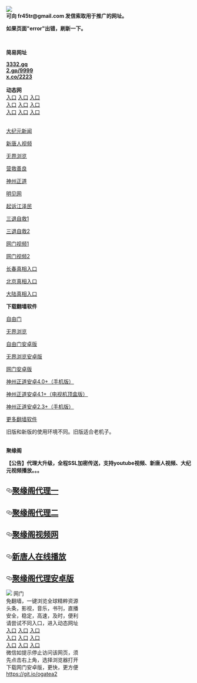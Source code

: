 <td align="center"><a target="_blank" href="https://raw.githubusercontent.com/szzd1/szzd1.github.io/master/1.JPG"><img src="https://raw.githubusercontent.com/szzd1/2/master/6.JPG" style="max-width:100%;"></a></td><br>
<strong>可向 fr45tr@gmail.com 发信索取用于推广的网址。</strong>
<p><strong>如果页面"error"出错，刷新一下。</strong></p>
<br>
<p><strong>简易网址</strong></p>
<strong><a href="http://3332.gq">3332.gq</a></strong><br>
<strong><a href="http://2.gp/9999">2.gp/9999</a></strong><br>
<strong><a href="http://x.co/2223">x.co/2223</a></strong><br>
<br>
<strong>动态网</strong>
<br>
      <a href="http://t.cn/RBfdqHW" rel="nofollow">入口</a>
      <a href="http://219.85.107.120/1" rel="nofollow">入口</a>
      <a href="http://gqbxlcuv.gmarenaq.ga/70fdtw" rel="nofollow">入口</a><br>
      <a href="http://gqbxlcuv.gmarenaq.ga/70ydtw" rel="nofollow">入口</a>
      <a href="http://gqbxlcuv.gmarenaq.ga/70ip03dw" rel="nofollow">入口</a>
      <a href="https://d1j8zr7r24iuwv.cloudfront.net" rel="nofollow">入口</a><br>
      <a href="http://gqbxlcuv.gmarenaq.ga/70sdtw" rel="nofollow">入口</a>
      <a href="http://gqbxlcuv.gmarenaq.ga/70ip04dw" rel="nofollow">入口</a>
      <a href="http://gqbxlcuv.gmarenaq.ga/70hdtw" rel="nofollow">入口</a><br>

<br>
<p><a href="http://t.cn/RBfdq1Z" rel="nofollow">大纪元新闻</a></p>
<p><a href="http://t.cn/RBfdqsL" rel="nofollow">新唐人视频</a></p>
<p><a href="http://t.cn/RBfd5yf" rel="nofollow">无界浏览</a></p>
<p><a href="http://gqbxlcuv.gmarenaq.ga/70gqg" rel="nofollow">营救善良</a></p>
<p><a href="http://gqbxlcuv.gmarenaq.ga/70sz" rel="nofollow">神州正道</a></p>
<p><a href="http://gqbxlcuv.gmarenaq.ga/mjw" rel="nofollow">明见网</a></p>
<p><a href="http://gqbxlcuv.gmarenaq.ga/70gsj" rel="nofollow">起诉江泽民</a></p>
<p><a href="http://t.cn/RBfdqCQ">三退自救1</a></p>
<p><a href="http://gqbxlcuv.gmarenaq.ga/szmst" rel="nofollow">三退自救2</a></p>
<p><a href="http://t.cn/RBfdqif" rel="nofollow">网门视频1</a></p>
<p><a href="http://lraqv.bdcadfdl.ga" rel="nofollow">网门视频2</a></p>
<p><a href="https://s3.amazonaws.com/ogate/show.htm?r873651&amp;from=852" rel="nofollow">长春真相入口</a></p>
<p><a href="https://s3.amazonaws.com/ogate/show.htm?r873649&amp;from=852" rel="nofollow">北京真相入口</a></p>
<p><a href="https://s3.amazonaws.com/ogate/show.htm?r873656&amp;from=852 rel="nofollow">大陆真相入口</a><br></p>
<p><p><strong>下载翻墙软件</strong></p>


<p><a href="https://git.io/fgp" rel="nofollow">自由门</a></p>
<p><a href="https://git.io/vEJlj rel="nofollow">无界浏览</a></p>
<p><a href="https://git.io/fgma" rel="nofollow">自由门安卓版</a></p>
<p><a href="https://s3.amazonaws.com/693/um.apk" rel="nofollow">无界浏览安卓版</a></p>
<p><a href="https://git.io/ogatea2">网门安卓版</a></p>
<p><a href="https://git.io/vQjqe" rel="nofollow">神州正道安卓4.0+（手机版）</a></p>
<p><a href="https://git.io/vAonz" rel="nofollow">神州正道安卓4.1+（电视机顶盒版）</a></p>
<p><a href="https://git.io/vA5GO" rel="nofollow">神州正道安卓2.3+（手机版）</a></p>
<p><a href="https://github.com/bannedbook/fanqiang/wiki">更多翻墙软件</a></p>
旧版和新版的使用环境不同。旧版适合老机子。<br>


<br>
<p><strong>聚缘阁</strong></p>
<p><strong>【公告】代理大升级，全程SSL加密传送，支持youtube视频、新唐人视频、大纪元视频播放。。。</strong></p>
<h2>
<a id="user-content-聚缘阁代理一" class="anchor" href="#%E8%81%9A%E7%BC%98%E9%98%81%E4%BB%A3%E7%90%86%E4%B8%80" aria-hidden="true"><svg class="octicon octicon-link" viewbox="0 0 16 16" version="1.1" width="16" height="16" aria-hidden="true"><path fill-rule="evenodd" d="M4 9h1v1H4c-1.5 0-3-1.69-3-3.5S2.55 3 4 3h4c1.45 0 3 1.69 3 3.5 0 1.41-.91 2.72-2 3.25V8.59c.58-.45 1-1.27 1-2.09C10 5.22 8.98 4 8 4H4c-.98 0-2 1.22-2 2.5S3 9 4 9zm9-3h-1v1h1c1 0 2 1.22 2 2.5S13.98 12 13 12H9c-.98 0-2-1.22-2-2.5 0-.83.42-1.64 1-2.09V6.25c-1.09.53-2 1.84-2 3.25C6 11.31 7.55 13 9 13h4c1.45 0 3-1.69 3-3.5S14.5 6 13 6z"></path></svg></a><a href="https://ju99.github.io/jyg/" rel="nofollow">聚缘阁代理一</a>
</h2>
<h2>
<a id="user-content-聚缘阁代理二" class="anchor" href="#%E8%81%9A%E7%BC%98%E9%98%81%E4%BB%A3%E7%90%86%E4%BA%8C" aria-hidden="true"><svg class="octicon octicon-link" viewbox="0 0 16 16" version="1.1" width="16" height="16" aria-hidden="true"><path fill-rule="evenodd" d="M4 9h1v1H4c-1.5 0-3-1.69-3-3.5S2.55 3 4 3h4c1.45 0 3 1.69 3 3.5 0 1.41-.91 2.72-2 3.25V8.59c.58-.45 1-1.27 1-2.09C10 5.22 8.98 4 8 4H4c-.98 0-2 1.22-2 2.5S3 9 4 9zm9-3h-1v1h1c1 0 2 1.22 2 2.5S13.98 12 13 12H9c-.98 0-2-1.22-2-2.5 0-.83.42-1.64 1-2.09V6.25c-1.09.53-2 1.84-2 3.25C6 11.31 7.55 13 9 13h4c1.45 0 3-1.69 3-3.5S14.5 6 13 6z"></path></svg></a><a href="https://hao369.github.io/jyg/" rel="nofollow">聚缘阁代理二</a>
</h2>
<h2>
<a id="user-content-聚缘阁视频网" class="anchor" href="#%E8%81%9A%E7%BC%98%E9%98%81%E8%A7%86%E9%A2%91%E7%BD%91" aria-hidden="true"><svg class="octicon octicon-link" viewbox="0 0 16 16" version="1.1" width="16" height="16" aria-hidden="true"><path fill-rule="evenodd" d="M4 9h1v1H4c-1.5 0-3-1.69-3-3.5S2.55 3 4 3h4c1.45 0 3 1.69 3 3.5 0 1.41-.91 2.72-2 3.25V8.59c.58-.45 1-1.27 1-2.09C10 5.22 8.98 4 8 4H4c-.98 0-2 1.22-2 2.5S3 9 4 9zm9-3h-1v1h1c1 0 2 1.22 2 2.5S13.98 12 13 12H9c-.98 0-2-1.22-2-2.5 0-.83.42-1.64 1-2.09V6.25c-1.09.53-2 1.84-2 3.25C6 11.31 7.55 13 9 13h4c1.45 0 3-1.69 3-3.5S14.5 6 13 6z"></path></svg></a><a href="https://juyuange9.github.io/tvttr/" rel="nofollow">聚缘阁视频网</a>
</h2>
<h2>
<a id="user-content-新唐人在线播放" class="anchor" href="#%E6%96%B0%E5%94%90%E4%BA%BA%E5%9C%A8%E7%BA%BF%E6%92%AD%E6%94%BE" aria-hidden="true"><svg class="octicon octicon-link" viewbox="0 0 16 16" version="1.1" width="16" height="16" aria-hidden="true"><path fill-rule="evenodd" d="M4 9h1v1H4c-1.5 0-3-1.69-3-3.5S2.55 3 4 3h4c1.45 0 3 1.69 3 3.5 0 1.41-.91 2.72-2 3.25V8.59c.58-.45 1-1.27 1-2.09C10 5.22 8.98 4 8 4H4c-.98 0-2 1.22-2 2.5S3 9 4 9zm9-3h-1v1h1c1 0 2 1.22 2 2.5S13.98 12 13 12H9c-.98 0-2-1.22-2-2.5 0-.83.42-1.64 1-2.09V6.25c-1.09.53-2 1.84-2 3.25C6 11.31 7.55 13 9 13h4c1.45 0 3-1.69 3-3.5S14.5 6 13 6z"></path></svg></a><a href="https://juyuange9.github.io/tvttr/xtr.html" rel="nofollow">新唐人在线播放</a>
</h2>
<h2>
<a id="user-content-聚缘阁代理安卓版" class="anchor" href="#%E8%81%9A%E7%BC%98%E9%98%81%E4%BB%A3%E7%90%86%E5%AE%89%E5%8D%93%E7%89%88" aria-hidden="true"><svg class="octicon octicon-link" viewbox="0 0 16 16" version="1.1" width="16" height="16" aria-hidden="true"><path fill-rule="evenodd" d="M4 9h1v1H4c-1.5 0-3-1.69-3-3.5S2.55 3 4 3h4c1.45 0 3 1.69 3 3.5 0 1.41-.91 2.72-2 3.25V8.59c.58-.45 1-1.27 1-2.09C10 5.22 8.98 4 8 4H4c-.98 0-2 1.22-2 2.5S3 9 4 9zm9-3h-1v1h1c1 0 2 1.22 2 2.5S13.98 12 13 12H9c-.98 0-2-1.22-2-2.5 0-.83.42-1.64 1-2.09V6.25c-1.09.53-2 1.84-2 3.25C6 11.31 7.55 13 9 13h4c1.45 0 3-1.69 3-3.5S14.5 6 13 6z"></path></svg></a><a href="https://github.com/hao369/a/raw/master/j8.apk">聚缘阁代理安卓版</a>
</h2>
<td align="center"><a target="_blank" href="https://cloud.githubusercontent.com/assets/11880933/13434984/f430fae2-e012-11e5-814f-c2df1e82b247.jpg"><img src="https://cloud.githubusercontent.com/assets/11880933/13434984/f430fae2-e012-11e5-814f-c2df1e82b247.jpg" style="max-width:100%;"></a></td>
  </tr>
  <tr>
    <td align="center">网门<br>
      免翻墙，一键浏览全球精粹资源<br>
      头条，影视，音乐，书刊，直播<br>
      安全，稳定，高速，及时，便利<br>
    </td>
  </tr><tr>
    <td align="center">请尝试不同入口，进入动态网址<br>      
      <a href="https://s3.us-east-2.amazonaws.com/ogateh/show.htm?from=ogit" rel="nofollow">入口</a>
      <a href="https://s3.eu-west-2.amazonaws.com/ogatel/show.htm?from=ogit" rel="nofollow">入口</a>
      <a href="https://s3.amazonaws.com/ogate/show.htm?from=ogit" rel="nofollow">入口</a><br>
      <a href="https://s3.ap-northeast-2.amazonaws.com/ogates/show.htm?from=ogit" rel="nofollow">入口</a>
      <a href="https://s3.eu-central-1.amazonaws.com/ogatef/show.htm?from=ogit" rel="nofollow">入口</a>
      <a href="https://s3.ap-south-1.amazonaws.com/ogatem/show.htm?from=ogit" rel="nofollow">入口</a><br>
      <a href="https://s3-us-west-1.amazonaws.com/ogaten/show.htm?from=ogit" rel="nofollow">入口</a>
      <a href="https://s3.ca-central-1.amazonaws.com/ogatec/show.htm?from=ogit" rel="nofollow">入口</a>
      <a href="https://s3-ap-northeast-1.amazonaws.com/ogatet/show.htm?from=ogit" rel="nofollow">入口</a><br>
      微信如提示停止访问该网页，须<br>
      先点击右上角，选择浏览器打开<br>
    </td>
  </tr>
  <tr>
    <td align="center">
      下载网门安卓版，更快，更方便<br><a href="https://raw.githubusercontent.com/oGate2/up/master/oGate.apk" rel="nofollow">https://git.io/ogatea2</a><br>
